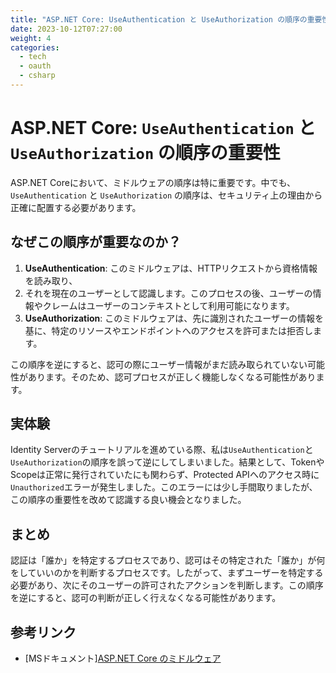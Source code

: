 ```yaml
---
title: "ASP.NET Core: UseAuthentication と UseAuthorization の順序の重要性"
date: 2023-10-12T07:27:00
weight: 4
categories:
  - tech
  - oauth
  - csharp
---
```


# ASP.NET Core: `UseAuthentication` と `UseAuthorization` の順序の重要性

ASP.NET Coreにおいて、ミドルウェアの順序は特に重要です。中でも、`UseAuthentication` 
と `UseAuthorization` の順序は、セキュリティ上の理由から正確に配置する必要があります。

## なぜこの順序が重要なのか？

1. **UseAuthentication**: このミドルウェアは、HTTPリクエストから資格情報を読み取り、
2. それを現在のユーザーとして認識します。このプロセスの後、ユーザーの情報やクレームはユーザーのコンテキストとして利用可能になります。
3. **UseAuthorization**: このミドルウェアは、先に識別されたユーザーの情報を基に、特定のリソースやエンドポイントへのアクセスを許可または拒否します。

この順序を逆にすると、認可の際にユーザー情報がまだ読み取られていない可能性があります。そのため、認可プロセスが正しく機能しなくなる可能性があります。

## 実体験

Identity Serverのチュートリアルを進めている際、私は`UseAuthentication`と`UseAuthorization`の順序を誤って逆にしてしまいました。結果として、TokenやScopeは正常に発行されていたにも関わらず、Protected APIへのアクセス時に`Unauthorized`エラーが発生しました。このエラーには少し手間取りましたが、この順序の重要性を改めて認識する良い機会となりました。

## まとめ

認証は「誰か」を特定するプロセスであり、認可はその特定された「誰か」が何をしていいのかを判断するプロセスです。したがって、まずユーザーを特定する必要があり、次にそのユーザーの許可されたアクションを判断します。この順序を逆にすると、認可の判断が正しく行えなくなる可能性があります。

## 参考リンク

- [MSドキュメント][ASP.NET Core のミドルウェア](https://learn.microsoft.com/ja-jp/aspnet/core/fundamentals/middleware)
